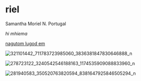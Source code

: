 # riel
Samantha Moriel N. Portugal

*hi mhiema*

[nagutom lugod em](https://youtu.be/9hn5k8PbObE)

![321101442_711783723985060_3836381847830646888_n](https://user-images.githubusercontent.com/122416324/212215319-fdcbcc74-2cc6-4405-9b14-2563a8ce6dca.jpg)

![278723122_3240542546188163_1174535909088833960_n](https://user-images.githubusercontent.com/122416324/212216796-7619f7a7-6b02-4d19-9a41-94ac3dc3166c.jpg)

![281940583_350520763820594_8381647925846505294_n](https://user-images.githubusercontent.com/122416324/212216807-61e8bd4b-3e3d-4822-9a80-ae0e180c5f15.jpg)
